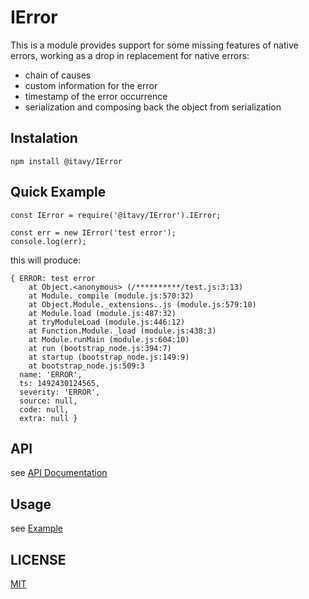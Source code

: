 # IError

This is a module provides support for some missing features of native errors, working as a drop in replacement for native errors:

- chain of causes
- custom information for the error
- timestamp of the error occurrence
- serialization and composing back the object from serialization 

## Instalation

```
npm install @itavy/IError
```

## Quick Example
```
const IError = require('@itavy/IError').IError;

const err = new IError('test error');
console.log(err);
```
this will produce:
```
{ ERROR: test error
    at Object.<anonymous> (/**********/test.js:3:13)
    at Module._compile (module.js:570:32)
    at Object.Module._extensions..js (module.js:579:10)
    at Module.load (module.js:487:32)
    at tryModuleLoad (module.js:446:12)
    at Function.Module._load (module.js:438:3)
    at Module.runMain (module.js:604:10)
    at run (bootstrap_node.js:394:7)
    at startup (bootstrap_node.js:149:9)
    at bootstrap_node.js:509:3
  name: 'ERROR',
  ts: 1492430124565,
  severity: 'ERROR',
  source: null,
  code: null,
  extra: null }
```

## API

see [API Documentation](https://github.com/itavy/IError/blob/master/docs/index.html)

## Usage

see [Example](https://github.com/itavy/IError/blob/master/examples/example.js)

## LICENSE

[MIT](https://github.com/itavy/IError/blob/master/LICENSE.md)

